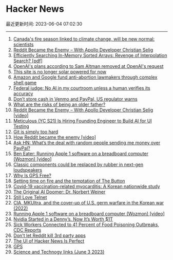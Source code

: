 # Hacker News

最近更新时间: 2023-06-04 07:02:30

--- 
1. [Canada's fire season linked to climate change, will be new normal: scientists](https://www.ctvnews.ca/canada/canada-s-unprecedented-fire-season-linked-to-climate-change-will-be-the-new-normal-scientists-1.6425110) 
2. [Reddit Became the Enemy – With Apollo Developer Christian Selig](https://www.youtube.com/watch?v=Ypwgu1BpaO0) 
3. [Efficiently Searching In-Memory Sorted Arrays: Revenge of Interpolation Search? [pdf]](https://pages.cs.wisc.edu/~chronis/files/efficiently_searching_sorted_arrays.pdf) 
4. [OpenAI's plans according to Sam Altman removed at OpenAI's request](https://humanloop.com/blog/openai-plans) 
5. [This site is no longer solar powered for now](https://www.andrewjvpowell.com/articles/this-site-is-no-longer-solar-powered-for-now/) 
6. [Amazon and Google fund anti-abortion lawmakers through complex shell game](https://www.theguardian.com/world/2023/jun/03/anti-abortion-lawmakers-donation-amazon-google-comcast) 
7. [Federal judge: No AI in my courtroom unless a human verifies its accuracy](https://arstechnica.com/tech-policy/2023/05/federal-judge-no-ai-in-my-courtroom-unless-a-human-verifies-its-accuracy/) 
8. [Don’t store cash in Venmo and PayPal, US regulator warns](https://www.cnn.com/2023/06/02/investing/payment-apps-safety/index.html) 
9. [What are the risks of being an older father?](https://www.bbc.com/future/article/20230602-what-are-the-risks-of-being-an-older-father) 
10. [Reddit Became the Enemy – With Apollo Developer Christian Selig [video]](https://www.youtube.com/watch?v=Ypwgu1BpaO0) 
11. [Meticulous (YC S21) Is Hiring Founding Engineer to Build AI for UI Testing](https://news.ycombinator.com/item?id=36178320) 
12. [Git is simply too hard](https://changelog.com/posts/git-is-simply-too-hard) 
13. [How Reddit became the enemy [video]](https://www.youtube.com/watch?v=Ypwgu1BpaO0) 
14. [Ask HN: What’s the deal with random people sending me money over PayPal?](https://news.ycombinator.com/item?id=36179196) 
15. [Ben Eater: Running Apple 1 software on a breadboard computer (Wozmon) [video]](https://www.youtube.com/watch?v=HlLCtjJzHVI) 
16. [Classic components could be replaced by rubber in next-gen loudspeakers](https://www.polytechnique-insights.com/en/columns/science/loudspeakers-new-materials-in-acoustics/) 
17. [Why Is GPS Free?](https://old.reddit.com/r/AskHistorians/comments/13y7ee7/why_is_gps_free/) 
18. [Setting time on fire and the temptation of The Button](https://www.oneusefulthing.org/p/setting-time-on-fire-and-the-temptation) 
19. [Covid-19 vaccination-related myocarditis: A Korean nationwide study](https://academic.oup.com/eurheartj/advance-article/doi/10.1093/eurheartj/ehad339/7188747) 
20. [The Original AI Doomer: Dr. Norbert Weiner](https://newsletter.pessimistsarchive.org/p/the-original-ai-doomer-dr-norbert) 
21. [Still Love Telnet](https://bash-prompt.net/guides/telnet/) 
22. [CIA, MKUltra, and the cover-up of U.S. germ warfare in the Korean war (2022)](https://jeff-kaye.medium.com/cia-mkultra-and-the-cover-up-of-u-s-germ-warfare-in-the-korean-war-3e3cce505d35) 
23. [Running Apple 1 software on a breadboard computer (Wozmon) [video]](https://www.youtube.com/watch?v=HlLCtjJzHVI) 
24. [Nvidia Started in a Denny’s. Now It’s Worth $1T](https://www.wsj.com/articles/nvidia-ai-chips-jensen-huang-dennys-d3226926) 
25. [Sick Workers Connected to 41 Percent of Food Poisoning Outbreaks, CDC Reports](https://www.smithsonianmag.com/smart-news/sick-workers-connected-to-41-percent-of-food-poisoning-outbreaks-cdc-reports-180982283/) 
26. [Don't let Reddit kill 3rd party apps](https://old.reddit.com/r/Save3rdPartyApps/comments/13yh0jf/dont_let_reddit_kill_3rd_party_apps/) 
27. [The UI of Hacker News Is Perfect](https://news.ycombinator.com/item?id=36180051) 
28. [GPS](https://ciechanow.ski/gps/) 
29. [Science and Technogy links (June 3 2023)](https://lemire.me/blog/2023/06/03/science-and-technogy-links-june-3-2023/) 
